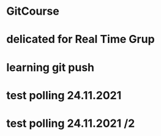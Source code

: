# GitCourse
# delicated for Real Time Grup
# learning git push
# test polling 24.11.2021
# test polling 24.11.2021 /2
